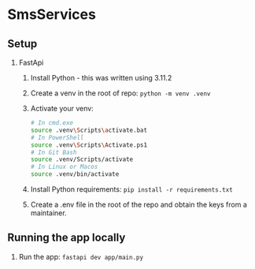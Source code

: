 # SmsServices

## Setup

1. FastApi

   1. Install Python - this was written using 3.11.2
   2. Create a venv in the root of repo: `python -m venv .venv`
   3. Activate your venv:

      ```bash
      # In cmd.exe
      source .venv\Scripts\activate.bat
      # In PowerShell
      source .venv\Scripts\Activate.ps1
      # In Git Bash
      source .venv/Scripts/activate
      # In Linux or Macos
      source .venv/bin/activate
      ```

   4. Install Python requirements: `pip install -r requirements.txt`
   5. Create a .env file in the root of the repo and obtain the keys from a maintainer.

## Running the app locally

1. Run the app: `fastapi dev app/main.py`
